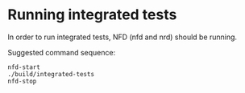 Running integrated tests
========================

In order to run integrated tests, NFD (nfd and nrd) should be running.

Suggested command sequence:

    nfd-start
    ./build/integrated-tests
    nfd-stop
